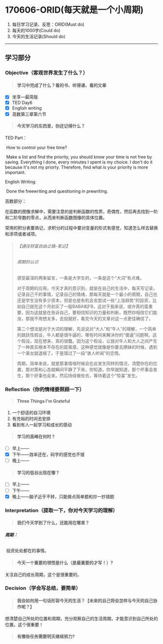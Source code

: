 # 170606-ORID(每天就是一个小周期)

1. 每日学习记录、反思：ORID(Must do)
2. 每天的1000字(Could do)
3. 今天的生活记录(Should do)

------

## 学习部分

### Objective（客观世界发生了什么？）

> #### 学习中完成了什么？看的书、听得课、看的文章

- [x] 坐享—最简版
- [x] TED Day6
- [x] English writing
- [x] 高数第三章第六节

> #### 今天学习的东西里，你还记得什么？

TED Part：

​	How to control your free time?

​	Make a list and find the priority, you should know your time is not free by saving. Everything I done, every minutes I spent is my choice. I don't do it because it's not my priorty. Therefore, find what is your priority is more important.

English Writing:

​	Done the freewriting and questioning in prewriting.

高数部分：

​	在函数的图像求解中，需要注意的是判断函数的性质，奇偶性，然后再去找到一阶和二阶导数的零点，从而来判断函数图像的具体位置。

​	常用的积分表要熟记，求积分的过程中要对变量的形式有感觉，知道怎么样去替换和添项或者减项。

> ###### 【通往财富自由之路-笔记】
>
> ###### 周期的认识
>
> 感受最深的两条留言，一条是大学生的，一条是这个“大词”有点难。
>
> 对于周期的应用，今天才真的意识到，就是在自己的生活中，每天写记录，记录自己干的事情，记录自己的情绪，那每天就是一个最小的周期，自己也还是学生没有多少资本，但是也是有机会去尝试一些“上涨趋势”的投资，比如自己就在这个月初买了一股BABA和FB，这对于我来说，或许真的蛮重要，因为这就是在告诉自己，要相信知识的力量和判断，既然你相信它们能涨，那就不用想太多，去投就好，看完今天的文章对这一点更佳确信了。
>
> 第二个想法是对于大词的理解，先说说对“大人”和“牛人”的理解，一个简单的跳跃性假设，牛人都是很牛逼的，哪有时间来解决你的“傻逼”问题啊。这个假设，现在想来，真的很蠢。因为这个假设，让我对牛人和大人之间产生了一种其实根本不存在的距离感，这种感觉就像是你要去撩妹的时候，遇到一个美女就退缩了。于是错过了一段“骇人听闻”的恋情。
>
> 周期，简单来说，就是那事情啥时候会在此发生同样的情况，清楚你在的位置，那对策和心态就瞬间平静了下来，你知道，你早就知道，那个坏事会发生，那个好事也会来。然后持续做些去，等待着这个“惊喜”发生。

### Reflection（你的情绪要照顾一下）

> #### Three Things I'm Grateful

1. 一个舒适的自习环境
2. 有充裕的时间去安排
3. 看到有人一起学习和成长的感动

> #### 学习的高峰在何时？

- [ ] 早上——
- [x] 下午——效率还在，码字的感觉也不错
- [ ] 晚上——

> #### 学习的低谷出现在哪？

- [ ] 早上——
- [ ] 下午——
- [x] 晚上——脑子近乎不转，只能做点简单题和抄一抄错题

### Interpretation（提取一下，你对今天学习的理解）

> #### 我们今天学到了什么，还能用在哪里？

###### **周期：**

​	投资处处都在的事情。

> #### 今天一个重要的领悟是什么（是最重要的才写！）?

关注自己的成长周期，这个是很重要的。

### Decision（学会写总结，要简单）

> #### 我会如何用一句话形容今天的生活？【未来的自己将会怎样与今天的自己协作呢？】

想清楚自己所处的位置和周期，充分观察自己的生活周期，才能意识到自己所处的位置。这个很重要！

> #### 有哪些任务需要明天继续努力?




